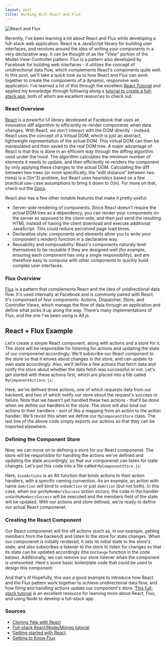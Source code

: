 ```yaml
---
layout: post
title: Working With React and Flux
---
```


![React and Flux](http://no-kill-switch.ghost.io/content/images/2015/06/react.png)

Recently, I've been learning a lot about React and Flux while developing a full-stack web application. 
React is a JavaScript library for building user interfaces, and revolves around the idea of writing your components 
in a very declarative way. It can be thought of as the "View" portion of the Model-View-Controller pattern.
Flux is a pattern also developed by Facebook for building web interfaces - it utilizes
the concept of unidirectional data flow, which complements React's components quite well. In this post, we'll take a quick 
look as to how React and Flux can work together to create the components of a dynamic, responsive web application. I've learned a lot of this through the excellent [React Tutorial](https://facebook.github.io/react/docs/tutorial.html) and applied my knowledge through following along a [tutorial to create a full-stack app](https://facebook.github.io/react/docs/tutorial.html), both of which are excellent resources to check out. 

### React Overview
[React](https://facebook.github.io/react/) is a powerful UI library developed at Facebook that uses an innovative diff algorithm to efficiently re-render components when
data changes. With React, we don't interact with the DOM directly - instead, React uses the concept of a Virtual DOM, which is just an abstract, 
lightweight representation of the actual DOM. This virtual DOM can then be manipulated and then saved to the real DOM tree. A major advantage of React
is that this is done in an efficient way through the diffing algorithm used under the hood. The algorithm calculates the minimum number of elements 
it needs to update, and then efficiently re-renders the component by only applying these changes to the actual DOM. Calculating the diff between two trees (or more specifically, the "edit distance" between two trees) is a O(n^3) problem, but React uses heuristics based on a few practical use-case assumptions to bring it down to O(n). For more on that, check out the [Docs](https://facebook.github.io/react/docs/reconciliation.html).

React also has a few other notable features that make it pretty useful: 

- Server-side rendering of components. Since React doesn't require the actual DOM tree as a dependency, you can render your components on the server as opposed to the client-side, and then just send the resulting HTML instead of having the client download and execute additional JavaScript. This could reduce perceived page load times. 
- Declarative style: components and elements allow you to write your component's render() function in a declarative way. 
- Reusability and composability: React's components naturaly lend themselves to be reusable if they are designed well (for example, ensuring each component has only a single responsibility), and are therefore easy to compose with other components to quickly build complex user interfaces. 

### Flux Overview
[Flux](https://facebook.github.io/flux/) is a pattern that complements React and the idea of unidirectional data flow. It's used internally at Facebook and is commonly paired with React. It's componsed of four components: Actions, Dispatcher, Store, and Controller Views, which manage the flow of data through an application and define what picks it up along the way. There's many implementations of Flux, and the one I've been using is Alt.js. 

## React + Flux Example
Let's create a simple React component, along with actions and a store for it. The store will be responsible for listening for actions and updating the state of our componenet accordingly. We'll subscribe our React component to the store so that it knows about changes in the store, and can update its own state accordingly. Also, we'll define a few actions that fetch data and notify the store about whether the data fetch was successful or not. Let's get started with these actions first, which are placed into a file called `MyComponentActions.js`:

<script src="https://gist.github.com/rohan-varma/c76af8ce80cc1e99597c3521339a8aa4.js"></script>

Here, we've defined three actions, one of which requests data from our backend, and two of which notify our store about the request's success or failure. Note that we haven't yet handled these two actions - that'll be done when we define our handlers in the store. The store will also bind our actions to their handlers - sort of like a mapping from an action to the action handler. We'll revisit this when we define our `MyComponentStore` class. The last line of the above code simply exports our actions so that they can be imported elsewhere. 

### Defining the Component Store
Now, we can move on to defining a store for our React componenet. The store will be responsible for handling the actions we've defined and updating the state accordingly, so that our componenet can listen for state changes. Let's put this code into a file called `MyComponentStore.js`:
<script src="https://gist.github.com/rohan-varma/e580bd6ce605c838e5ed77454d9a540e.js"></script>

Here, `bindActions` is an Alt function that binds actions to their action handlers, with a specific naming convention. As an example, an action with name `doAction` will bind to `onDoAction` or just `doAction` (but not both). In this case, when our `getMyMembersSuccess` action occurs, the code in the handler `onGetMyMembersSuccess` will be executed and the members field of the state will be updated. With our actions and store defined, we're ready to define our actual React componenet. 

### Creating the React Component

Our React componenet will fire off actions (such as, in our example, getting members from the backend) and listen to the store for state changes. When our componenet is initially rendered, it sets its initial state to the store's state, and also subscribes a listener to the store to listen for changes so that its state can be updated accordingly (the `OnChange` function in the code below). Additionally, we can remove our store listener when the component is unmounted. Here's some basic boilerplate code that could be used to design this component:

<script src="https://gist.github.com/rohan-varma/719c4d36d1660710fc20e87e379d5be2.js"></script>

And that's it! Hopefully, this was a good example to introduce how React and the Flux pattern work together to achieve unidirectional data flow, and how firing and handling actions update our component's store. [This full-stack tutorial](http://sahatyalkabov.com/create-a-character-voting-app-using-react-nodejs-mongodb-and-socketio/) is an excellent resource for learning more about React, Flux, and using Node to develop a full-stack app. 

### Sources

- [Cloning Yelp with React](https://www.fullstackreact.com/articles/react-tutorial-cloning-yelp/)
- [Full-stack React/Node/Mongo tutorial](http://sahatyalkabov.com/create-a-character-voting-app-using-react-nodejs-mongodb-and-socketio/)
- [Getting started with React](https://facebook.github.io/react/docs/getting-started.html)
- [Getting to Know Flux](https://scotch.io/tutorials/getting-to-know-flux-the-react-js-architecture)

